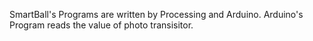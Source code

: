 SmartBall's Programs are written by Processing and Arduino.
Arduino's Program reads the value of photo transisitor.
